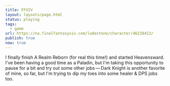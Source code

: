 ```yaml
---
title: FFXIV
layout: layouts/page.html
status: playing
tags:
  - game
url: https://na.finalfantasyxiv.com/lodestone/character/46218413/
publish: true
now: true
---
```

I finally finish A Realm Reborn (for real this time!) and started Heavensward. I've been having a good time as a Paladin, but I'm taking this opportunity to pause for a bit and try out some other jobs — Dark Knight is another favorite of mine, so far, but I'm trying to dip my toes into some healer & DPS jobs too. 